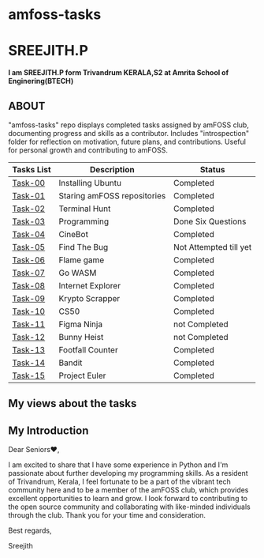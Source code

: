 # amfoss-tasks
# SREEJITH.P
**I am SREEJITH.P form Trivandrum KERALA,S2 at Amrita  School of Enginering(BTECH)**
## ABOUT

"amfoss-tasks" repo displays completed tasks assigned by amFOSS club, documenting progress and skills as a contributor. Includes "introspection" folder for reflection on motivation, future plans, and contributions. Useful for personal growth and contributing to amFOSS.


**Tasks List**|**Description**|**Status**
--------------|---------------|---------------
[Task-00](https://github.com/sreejith2004/amfoss-tasks01/task-00)|Installing Ubuntu|Completed
[Task-01](https://github.com/sreejith2004/amfoss-tasks01/task-00)|Staring amFOSS repositories|Completed
[Task-02](https://github.com/sreejith2004/amfoss-tasks01/master/task-02)|Terminal Hunt |Completed
[Task-03](https://github.com/sreejith2004/amfoss-tasks01/task-03)|Programming|Done Six Questions
[Task-04](https://github.com/sreejith2004/amfoss-tasks01/task-04)|CineBot|Completed
[Task-05](https://github.com/sreejith2004/amfoss-tasks01/task-05)|Find The Bug|Not Attempted till yet
[Task-06](https://github.com/sreejith2004/amfoss-tasks01/task-06)|Flame game|Completed
[Task-07](https://github.com/sreejith2004/amfoss-tasks01/task-07)|Go WASM|Completed
[Task-08](https://github.com/sreejith2004/amfoss-tasks01/task-08)|Internet Explorer|Completed
[Task-09](https://github.com/sreejith2004/amfoss-tasks01/task-09)|Krypto Scrapper|Completed
[Task-10](https://github.com/sreejith2004/amfoss-tasks01/task-10)|CS50|Completed
[Task-11](https://github.com/sreejith2004/amfoss-tasks01/task-11)|Figma Ninja|not Completed
[Task-12](https://github.com/sreejith2004/amfoss-tasks01/task-12)| Bunny Heist|not Completed
[Task-13](https://github.com/sreejith2004/amfoss-tasks01/task-13)|Footfall Counter|Completed
[Task-14](https://github.com/sreejith2004/amfoss-tasks01/task-14)|Bandit|Completed
[Task-15](https://github.com/sreejith2004/amfoss-tasks01/task-15)|Project Euler|Completed
## My views about the tasks
## My Introduction

Dear Seniors:heart:,

  I am excited to share that I have some experience in Python and I'm passionate about further developing my programming skills. As a resident of Trivandrum, Kerala, I feel fortunate to be a part of the vibrant tech community here and to be a member of the amFOSS club, which provides excellent opportunities to learn and grow. I look forward to contributing to the open source community and collaborating with like-minded individuals through the club. Thank you for your time and consideration.

Best regards,

Sreejith




